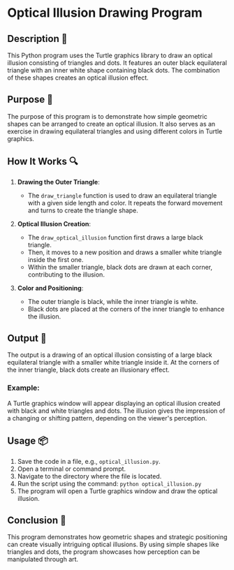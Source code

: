 # Optical Illusion Drawing Program

## Description 📝

This Python program uses the Turtle graphics library to draw an optical illusion consisting of triangles and dots. It features an outer black equilateral triangle with an inner white shape containing black dots. The combination of these shapes creates an optical illusion effect.

## Purpose 🎯

The purpose of this program is to demonstrate how simple geometric shapes can be arranged to create an optical illusion. It also serves as an exercise in drawing equilateral triangles and using different colors in Turtle graphics.

## How It Works 🔍

1. **Drawing the Outer Triangle**:

    - The `draw_triangle` function is used to draw an equilateral triangle with a given side length and color. It repeats the forward movement and turns to create the triangle shape.

2. **Optical Illusion Creation**:

    - The `draw_optical_illusion` function first draws a large black triangle.
    - Then, it moves to a new position and draws a smaller white triangle inside the first one.
    - Within the smaller triangle, black dots are drawn at each corner, contributing to the illusion.

3. **Color and Positioning**:
    - The outer triangle is black, while the inner triangle is white.
    - Black dots are placed at the corners of the inner triangle to enhance the illusion.

## Output 📜

The output is a drawing of an optical illusion consisting of a large black equilateral triangle with a smaller white triangle inside it. At the corners of the inner triangle, black dots create an illusionary effect.

### Example:

A Turtle graphics window will appear displaying an optical illusion created with black and white triangles and dots. The illusion gives the impression of a changing or shifting pattern, depending on the viewer's perception.

## Usage 📦

1. Save the code in a file, e.g., `optical_illusion.py`.
2. Open a terminal or command prompt.
3. Navigate to the directory where the file is located.
4. Run the script using the command:
   `python optical_illusion.py`
5. The program will open a Turtle graphics window and draw the optical illusion.

## Conclusion 🚀

This program demonstrates how geometric shapes and strategic positioning can create visually intriguing optical illusions. By using simple shapes like triangles and dots, the program showcases how perception can be manipulated through art.
